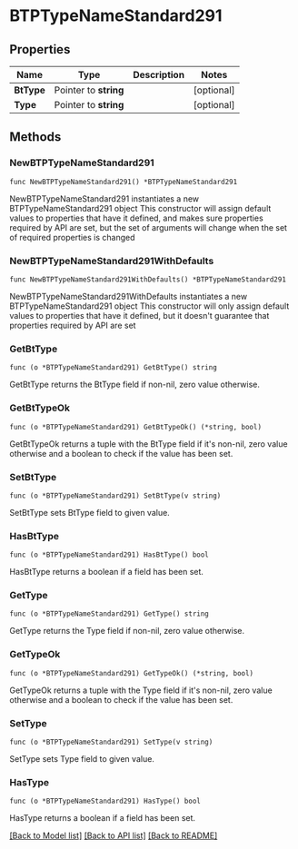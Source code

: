 # BTPTypeNameStandard291

## Properties

Name | Type | Description | Notes
------------ | ------------- | ------------- | -------------
**BtType** | Pointer to **string** |  | [optional] 
**Type** | Pointer to **string** |  | [optional] 

## Methods

### NewBTPTypeNameStandard291

`func NewBTPTypeNameStandard291() *BTPTypeNameStandard291`

NewBTPTypeNameStandard291 instantiates a new BTPTypeNameStandard291 object
This constructor will assign default values to properties that have it defined,
and makes sure properties required by API are set, but the set of arguments
will change when the set of required properties is changed

### NewBTPTypeNameStandard291WithDefaults

`func NewBTPTypeNameStandard291WithDefaults() *BTPTypeNameStandard291`

NewBTPTypeNameStandard291WithDefaults instantiates a new BTPTypeNameStandard291 object
This constructor will only assign default values to properties that have it defined,
but it doesn't guarantee that properties required by API are set

### GetBtType

`func (o *BTPTypeNameStandard291) GetBtType() string`

GetBtType returns the BtType field if non-nil, zero value otherwise.

### GetBtTypeOk

`func (o *BTPTypeNameStandard291) GetBtTypeOk() (*string, bool)`

GetBtTypeOk returns a tuple with the BtType field if it's non-nil, zero value otherwise
and a boolean to check if the value has been set.

### SetBtType

`func (o *BTPTypeNameStandard291) SetBtType(v string)`

SetBtType sets BtType field to given value.

### HasBtType

`func (o *BTPTypeNameStandard291) HasBtType() bool`

HasBtType returns a boolean if a field has been set.

### GetType

`func (o *BTPTypeNameStandard291) GetType() string`

GetType returns the Type field if non-nil, zero value otherwise.

### GetTypeOk

`func (o *BTPTypeNameStandard291) GetTypeOk() (*string, bool)`

GetTypeOk returns a tuple with the Type field if it's non-nil, zero value otherwise
and a boolean to check if the value has been set.

### SetType

`func (o *BTPTypeNameStandard291) SetType(v string)`

SetType sets Type field to given value.

### HasType

`func (o *BTPTypeNameStandard291) HasType() bool`

HasType returns a boolean if a field has been set.


[[Back to Model list]](../README.md#documentation-for-models) [[Back to API list]](../README.md#documentation-for-api-endpoints) [[Back to README]](../README.md)


